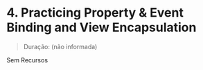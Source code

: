 # 4. Practicing Property & Event Binding and View Encapsulation

> Duração: (não informada)

Sem Recursos
